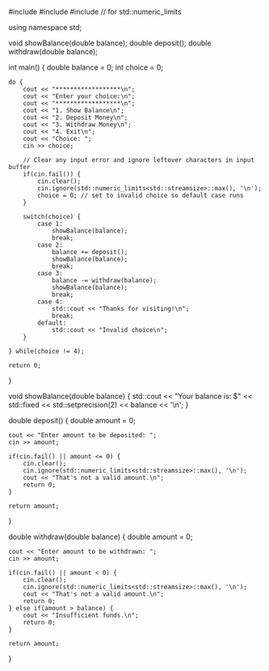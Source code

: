 #include <iostream>
#include <iomanip>
#include <limits> // for std::numeric_limits

using namespace std;

void showBalance(double balance);
double deposit();
double withdraw(double balance);

int main()
{
    double balance = 0;
    int choice = 0;

    do {
        cout << "******************\n";
        cout << "Enter your choice:\n";
        cout << "******************\n";
        cout << "1. Show Balance\n";
        cout << "2. Deposit Money\n";
        cout << "3. Withdraw Money\n";
        cout << "4. Exit\n";
        cout << "Choice: ";
        cin >> choice;

        // Clear any input error and ignore leftover characters in input buffer
        if(cin.fail()) {
            cin.clear();
            cin.ignore(std::numeric_limits<std::streamsize>::max(), '\n');
            choice = 0; // set to invalid choice so default case runs
        }

        switch(choice) {
            case 1:
                showBalance(balance);
                break;
            case 2:
                balance += deposit();
                showBalance(balance);
                break;
            case 3:
                balance -= withdraw(balance);
                showBalance(balance);
                break;
            case 4:
                std::cout << "Thanks for visiting!\n";
                break;
            default:
                std::cout << "Invalid choice\n";
        }

    } while(choice != 4);

    return 0;
}

void showBalance(double balance) {
    std::cout << "Your balance is: $" << std::fixed << std::setprecision(2) << balance << '\n';
}

double deposit() {
    double amount = 0;

    cout << "Enter amount to be deposited: ";
    cin >> amount;

    if(cin.fail() || amount <= 0) {
        cin.clear();
        cin.ignore(std::numeric_limits<std::streamsize>::max(), '\n');
        cout << "That's not a valid amount.\n";
        return 0;
    }

    return amount;
}

double withdraw(double balance) {
    double amount = 0;

    cout << "Enter amount to be withdrawn: ";
    cin >> amount;

    if(cin.fail() || amount < 0) {
        cin.clear();
        cin.ignore(std::numeric_limits<std::streamsize>::max(), '\n');
        cout << "That's not a valid amount.\n";
        return 0;
    } else if(amount > balance) {
        cout << "Insufficient funds.\n";
        return 0;
    }

    return amount;
}


